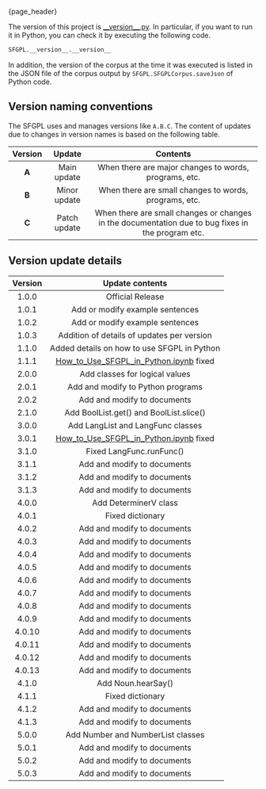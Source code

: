 {page_header}

The version of this project is [\_\_version\_\_.py](../../SFGPL/__version__.py).
In particular, if you want to run it in Python, you can check it by executing the following code.

```python
SFGPL.__version__.__version__
```

In addition, the version of the corpus at the time it was executed is listed in the JSON file of the corpus output by ```SFGPL.SFGPLCorpus.saveJson``` of Python code.

## Version naming conventions

The SFGPL uses and manages versions like ```A.B.C```.
The content of updates due to changes in version names is based on the following table.

|Version|Update|Contents|
|:-:|:-:|:-:|
|**A**|Main update|When there are major changes to words, programs, etc.|
|**B**|Minor update|When there are small changes to words, programs, etc.|
|**C**|Patch update|When there are small changes or changes in the documentation due to bug fixes in the program etc.|

## Version update details

|Version|Update contents|
|:-:|:-:|
|1.0.0|Official Release|
|1.0.1|Add or modify example sentences|
|1.0.2|Add or modify example sentences|
|1.0.3|Addition of details of updates per version|
|1.1.0|Added details on how to use SFGPL in Python|
|1.1.1|[How_to_Use_SFGPL_in_Python.ipynb](../../How_to_Use_SFGPL_in_Python.ipynb) fixed|
|2.0.0|Add classes for logical values|
|2.0.1|Add and modify to Python programs|
|2.0.2|Add and modify to documents|
|2.1.0|Add BoolList.get() and BoolList.slice()|
|3.0.0|Add LangList and LangFunc classes|
|3.0.1|[How_to_Use_SFGPL_in_Python.ipynb](../../How_to_Use_SFGPL_in_Python.ipynb) fixed|
|3.1.0|Fixed LangFunc.runFunc()|
|3.1.1|Add and modify to documents|
|3.1.2|Add and modify to documents|
|3.1.3|Add and modify to documents|
|4.0.0|Add DeterminerV class|
|4.0.1|Fixed dictionary|
|4.0.2|Add and modify to documents|
|4.0.3|Add and modify to documents|
|4.0.4|Add and modify to documents|
|4.0.5|Add and modify to documents|
|4.0.6|Add and modify to documents|
|4.0.7|Add and modify to documents|
|4.0.8|Add and modify to documents|
|4.0.9|Add and modify to documents|
|4.0.10|Add and modify to documents|
|4.0.11|Add and modify to documents|
|4.0.12|Add and modify to documents|
|4.0.13|Add and modify to documents|
|4.1.0|Add Noun.hearSay()|
|4.1.1|Fixed dictionary|
|4.1.2|Add and modify to documents|
|4.1.3|Add and modify to documents|
|5.0.0|Add Number and NumberList classes|
|5.0.1|Add and modify to documents|
|5.0.2|Add and modify to documents|
|5.0.3|Add and modify to documents|
